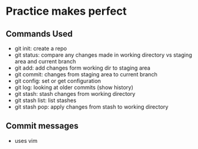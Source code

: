 # Practice makes perfect

## Commands Used

- git init: create a repo
- git status: compare any changes made in working directory vs staging area and current branch
- git add: add changes form working dir to staging area
- git commit: changes from staging area to current branch
- git config: set or get configuration
- git log: looking at older commits (show history)
- git stash: stash changes from working directory
- git stash list: list stashes
- git stash pop: apply changes from stash to working directory

## Commit messages

- uses vim
